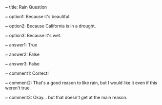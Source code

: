 ~ title: Rain Question

~ option1: Because it's beautiful.

~ option2: Because California is in a drought.

~ option3: Because it's wet.

~ answer1: True

~ answer2: False

~ answer3: False

~ comment1: Correct! 

~ comment2: That's a good reason to like rain, but I would like it even if this weren't true.

~ comment3: Okay... but that doesn't get at the main reason.